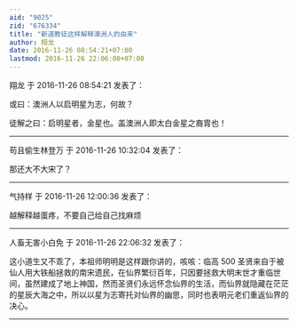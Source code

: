```yaml
---
aid: "9025"
zid: "676334"
title: "新道教徒这样解释澳洲人的由来"
author: 翔龙
date: 2016-11-26 08:54:21+07:00
lastmod: 2016-11-26 22:06:00+07:00
---
```


翔龙 于 2016-11-26 08:54:21 发表了：

或曰：澳洲人以启明星为志，何故？

徒解之曰：启明星者，金星也。盖澳洲人即太白金星之裔胄也！

---

苟且偷生林登万 于 2016-11-26 10:32:04 发表了：

那还大不大宋了？

---

气持样 于 2016-11-26 12:00:36 发表了：

越解释越蛋疼，不要自己给自己找麻烦

---

人畜无害小白免 于 2016-11-26 22:06:32 发表了：

这小道生又不乖了，本祖师明明是这样跟你讲的，咳咳：临高 500 圣贤来自于被仙人用大铁船拯救的南宋遗民，在仙界繁衍百年，只因要拯救大明末世才重临世间，虽然建成了地上神国，然而圣贤们永远怀念仙界的生活，而仙界就隐藏在茫茫的星辰大海之中，所以以星为志寄托对仙界的幽思，同时也表明元老们重返仙界的决心。

---
